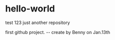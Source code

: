 # hello-world
test 123
just another repository

first github project.
-- create by Benny on Jan.13th
